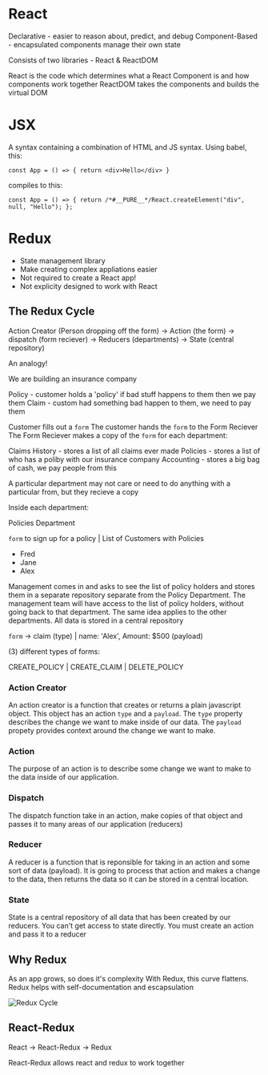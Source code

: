 # React

Declarative - easier to reason about, predict, and debug
Component-Based - encapsulated components manage their own state

Consists of two libraries - React & ReactDOM

React is the code which determines what a React Component is and how components work together
ReactDOM takes the components and builds the virtual DOM

# JSX

A syntax containing a combination of HTML and JS syntax. Using babel, this:

`const App = () => { return <div>Hello</div> }`

compiles to this:

`const App = () => { return /*#__PURE__*/React.createElement("div", null, "Hello"); };`

# Redux

- State management library
- Make creating complex appliations easier
- Not required to create a React app!
- Not explicity designed to work with React

## The Redux Cycle

Action Creator (Person dropping off the form) -> Action (the form) -> dispatch (form reciever) -> Reducers (departments) -> State (central repository)

An analogy!

We are building an insurance company

Policy - customer holds a 'policy' if bad stuff happens to them then we pay them
Claim - custom had something bad happen to them, we need to pay them

Customer fills out a `form`
The customer hands the `form` to the Form Reciever
The Form Reciever makes a copy of the `form` for each department:

Claims History - stores a list of all claims ever made
Policies - stores a list of who has a poliby with our insurance company
Accounting - stores a big bag of cash, we pay people from this

A particular department may not care or need to do anything with a particular from, but they recieve a copy

Inside each department:

Policies Department

`form` to sign up for a policy
|
List of Customers with Policies

- Fred
- Jane
- Alex

Management comes in and asks to see the list of policy holders and stores them in a separate repository separate from the Policy Department. The management team will have access to the list of policy holders, without going back to that department. The same idea applies to the other departments. All data is stored in a central repository

`form` -> claim (type) | name: 'Alex', Amount: \$500 (payload)

(3) different types of forms:

CREATE_POLICY | CREATE_CLAIM | DELETE_POLICY

### Action Creator

An action creator is a function that creates or returns a plain javascript object. This object has an action `type` and a `payload`. The `type` property describes the change we want to make inside of our data. The `payload` propety provides context around the change we want to make.

### Action

The purpose of an action is to describe some change we want to make to the data inside of our application.

### Dispatch

The dispatch function take in an action, make copies of that object and passes it to many areas of our application (reducers)

### Reducer

A reducer is a function that is reponsible for taking in an action and some sort of data (payload). It is going to process that action and makes a change to the data, then returns the data so it can be stored in a central location.

### State

State is a central repository of all data that has been created by our reducers. You can't get access to state directly. You must create an action and pass it to a reducer

## Why Redux

As an app grows, so does it's complexity
With Redux, this curve flattens. Redux helps with self-documentation and escapsulation

![Redux Cycle]('./redux-cycle.png)

## React-Redux

React -> React-Redux -> Redux

React-Redux allows react and redux to work together
